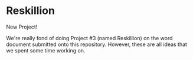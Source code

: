 # Reskillion
New Project! 

We're really fond of doing Project #3 (named Reskillion) on the word document submitted onto this repository. However, these are all ideas that we spent some time working on. 
